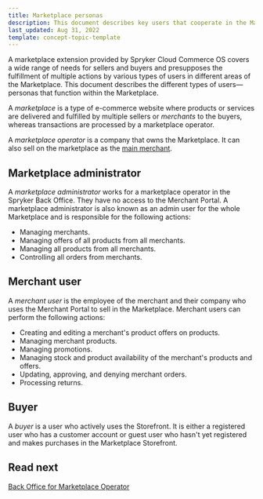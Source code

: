 ```yaml
---
title: Marketplace personas
description: This document describes key users that cooperate in the Marketplace environment.
last_updated: Aug 31, 2022
template: concept-topic-template
---
```


A marketplace extension provided by Spryker Cloud Commerce OS covers a wide range of needs for sellers and buyers and presupposes the fulfillment of multiple actions by various types of users in different areas of the Marketplace. This document describes the different types of users—personas that function within the Marketplace.

A *marketplace* is a type of e-commerce website where products or services are delivered and fulfilled by multiple sellers or *merchants* to the buyers, whereas transactions are processed by a marketplace operator.

A *marketplace operator* is a company that owns the Marketplace. It can also sell on the marketplace as the [main merchant](/docs/marketplace/user/features/{{site.version}}/marketplace-merchant-feature-overview/main-merchant-concept.html).

## Marketplace administrator

A *marketplace administrator* works for a marketplace operator in the Spryker Back Office. They have no access to the Merchant Portal. A marketplace administrator is also known as an admin user for the whole Marketplace and is responsible for the following actions:
- Managing merchants.
- Managing offers of all products from all merchants.
- Managing all products from all merchants.
- Controlling all orders from merchants.

## Merchant user

A *merchant user* is the employee of the merchant and their company who uses the Merchant Portal to sell in the Marketplace. Merchant users can perform the following actions:
- Creating and editing a merchant's product offers on products.
- Managing merchant products.
- Managing promotions.
- Managing stock and product availability of the merchant's products and offers.
- Updating, approving, and denying merchant orders.
- Processing returns.

## Buyer

A *buyer* is a user who actively uses the Storefront. It is either a registered user who has a customer account or guest user who hasn't yet registered and makes purchases in the Marketplace Storefront.

## Read next

[Back Office for Marketplace Operator](/docs/marketplace/user/intro-to-spryker-marketplace/back-office-for-marketplace-operator.html)
